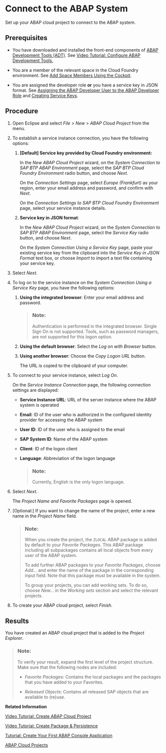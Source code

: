 <!-- loio7379dbd2e1684119bc1dd28874bbbb7b -->

# Connect to the ABAP System

Set up your ABAP cloud project to connect to the ABAP system.



<a name="loio7379dbd2e1684119bc1dd28874bbbb7b__prereq_egy_214_l2b"/>

## Prerequisites

-   You have downloaded and installed the front-end components of [ABAP Development Tools \(ADT\)](https://tools.hana.ondemand.com/#abap). See [Video Tutorial: Configure ABAP Development Tools.](https://www.youtube.com/watch?v=hgJgDTyB6Kg&list=PLkzo92owKnVxWqJSoFLGe1VRkzOs4Ucdr&index=5&t=0s) 

-   You are a member of the relevant space in the Cloud Foundry environment. See [Add Space Members Using the Cockpit](https://help.sap.com/viewer/65de2977205c403bbc107264b8eccf4b/Cloud/en-US/81d0b4dcfbc84016b6b3c1465d4272f4.html).
-   You are assigned the developer role **or** you have a service key in JSON format. See [Assigning the ABAP Developer User to the ABAP Developer Role](../20-getting-started/assigning-the-abap-developer-user-to-the-abap-developer-role-13b2cfb.md) and [Creating Service Keys](creating-service-keys-4514a14.md).



## Procedure

1.  Open Eclipse and select *File* \> *New* \> *ABAP Cloud Project* from the menu.

2.  To establish a service instance connection, you have the following options:

    1.  **\[Default\] Service key provided by Cloud Foundry environment:** 

        In the *New ABAP Cloud Project* wizard, on the *System Connection to SAP BTP ABAP Environment* page, select the *SAP BTP Cloud Foundry Environment* radio button, and choose *Next*.

        On the *Connection Settings* page, select *Europe \(Frankfurt\)* as your region, enter your email address and password, and confirm with *Next*.

        On the *Connection Settings to SAP BTP Cloud Foundry Environment* page, select your service instance details.

    2.  **Service key in JSON format**:

        In the *New ABAP Cloud Project* wizard, on the *System Connection to SAP BTP ABAP Environment* page, select the *Service Key* radio button, and choose *Next*.

        On the *System Connection Using a Service Key* page, paste your existing service key from the clipboard into the *Service Key in JSON Format* text box, or choose *Import* to import a text file containing your service key.


3.  Select *Next*.

4.  To log on to the service instance on the *System Connection Using a Service Key* page, you have the following options:

    1.  **Using the integrated browser**: Enter your email address and password.

        > ### Note:  
        > Authentication is performed in the integrated browser. Single Sign On is not supported. Tools, such as password managers, are not supported for this logon option.

    2.  **Using the default browser**: Select the *Log on with Browser* button.

    3.  **Using another browser**: Choose the *Copy Logon URL* button.

        The URL is copied to the clipboard of your computer.


5.  To connect to your service instance, select *Log On*.

    On the *Service Instance Connection* page, the following connection settings are displayed:

    -   **Service Instance URL**: URL of the server instance where the ABAP system is operated

    -   **Email**: ID of the user who is authorized in the configured identity provider for accessing the ABAP system

    -   **User ID**: ID of the user who is assigned to the email

    -   **SAP System ID**: Name of the ABAP system

    -   **Client**: ID of the logon client

    -   **Language**: Abbreviation of the logon language

        > ### Note:  
        > Currently, English is the only logon language.


6.  Select *Next*.

    The *Project Name and Favorite Packages* page is opened.

7.  \[Optional:\] If you want to change the name of the project, enter a new name in the *Project Name* field.

    > ### Note:  
    > When you create the project, the `ZLOCAL` ABAP package is added by default to your *Favorite Packages*. This ABAP package including all subpackages contains all local objects from every user of the ABAP system.
    > 
    > To add further ABAP packages to your *Favorite Packages*, choose *Add...* and enter the name of the package in the corresponding input field. Note that this package must be available in the system.
    > 
    > To group your projects, you can add working sets. To do so, choose *New...* in the *Working sets* section and select the relevant projects.

8.  To create your ABAP cloud project, select *Finish*.




<a name="loio7379dbd2e1684119bc1dd28874bbbb7b__result_sht_wkv_l2b"/>

## Results

You have created an ABAP cloud project that is added to the *Project Explorer*.

> ### Note:  
> To verify your result, expand the first level of the project structure. Make sure that the following nodes are included:
> 
> -   *Favorite Packages*: Contains the local packages and the packages that you have added to your Favorites.
> 
> -   *Released Objects*: Contains all released SAP objects that are available to \(re\)use.

**Related Information**  


[Video Tutorial: Create ABAP Cloud Project](https://www.youtube.com/watch?v=fRQbG9XSlHg&list=PLkzo92owKnVxWqJSoFLGe1VRkzOs4Ucdr&index=5)

[Video Tutorial: Create Package & Persistence](https://www.youtube.com/watch?v=82OWiDm2600&list=PLkzo92owKnVxWqJSoFLGe1VRkzOs4Ucdr&index=6)

[Tutorial: Create Your First ABAP Console Application](https://developers.sap.com/tutorials/abap-environment-console-application.html)

[ABAP Cloud Projects](https://help.sap.com/viewer/5371047f1273405bb46725a417f95433/Cloud/en-US/4ec176c76e391014adc9fffe4e204223.html)

